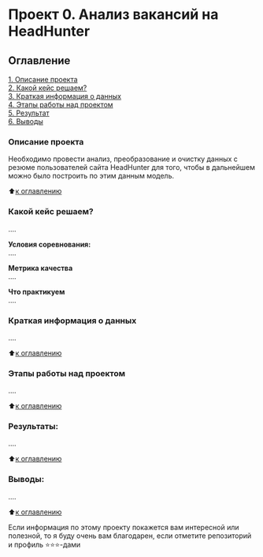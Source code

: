 # Проект 0. Анализ вакансий на HeadHunter

## Оглавление  
[1. Описание проекта](https://github.com/andreydokuchaev/sf-data-science/tree/main/project_1/README.md#Описание-проекта)  
[2. Какой кейс решаем?](https://github.com/andreydokuchaev/sf-data-science/tree/main/project_1/README.md#Какой-кейс-решаем)  
[3. Краткая информация о данных](https://github.com/andreydokuchaev/sf-data-science/tree/main/project_1/README.md#Краткая-информация-о-данных)  
[4. Этапы работы над проектом](https://github.com/andreydokuchaev/sf-data-science/tree/main/project_1/README.md#Этапы-работы-над-проектом)  
[5. Результат](https://github.com/andreydokuchaev/sf-data-science/tree/main/project_1/README.md#Результат)    
[6. Выводы](https://github.com/andreydokuchaev/sf-data-science/tree/main/project_1/README.md#Выводы) 

### Описание проекта    
Необходимо провести анализ, преобразование и очистку данных с резюме пользователей сайта HeadHunter для того,
чтобы в дальнейшем можно было построить по этим данным модель.

:arrow_up:[к оглавлению](https://github.com/andreydokuchaev/sf-data-science/tree/main/project_1/README.md#Оглавление)


### Какой кейс решаем?    
....

**Условия соревнования:**  
....

**Метрика качества**     
....

**Что практикуем**     
....


### Краткая информация о данных
....
  
:arrow_up:[к оглавлению](https://github.com/andreydokuchaev/sf-data-science/tree/main/project_1/README.md#Оглавление)


### Этапы работы над проектом  
....

:arrow_up:[к оглавлению](https://github.com/andreydokuchaev/sf-data-science/tree/main/project_1/README.md#Оглавление)


### Результаты:  
....

:arrow_up:[к оглавлению](https://github.com/andreydokuchaev/sf-data-science/tree/main/project_1/README.md#Оглавление)


### Выводы:  
....

:arrow_up:[к оглавлению](https://github.com/andreydokuchaev/sf-data-science/tree/main/project_1/README.md#Оглавление)


Если информация по этому проекту покажется вам интересной или полезной, то я буду очень вам благодарен, если отметите репозиторий и профиль ⭐️⭐️⭐️-дами
